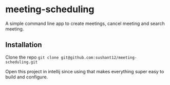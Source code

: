 # meeting-scheduling

A simple command line app to create meetings, cancel meeting and search meeting.

## Installation

Clone the repo `git clone git@github.com:sushant12/meeting-scheduling.git`

Open this project in intellij since using that makes everything super easy to build and configure.


